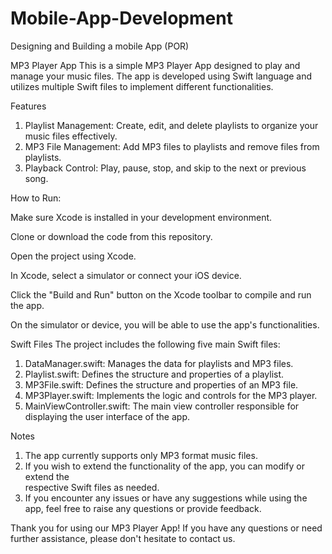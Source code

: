 # Mobile-App-Development
Designing and Building a mobile App (POR) 

MP3 Player App
This is a simple MP3 Player App designed to play and manage your music files. The app is developed using Swift language and utilizes multiple Swift files to implement different functionalities.

Features
1. Playlist Management: Create, edit, and delete playlists to organize your
   music files effectively.
3. MP3 File Management: Add MP3 files to playlists and remove files from playlists.
4. Playback Control: Play, pause, stop, and skip to the next or previous song.

How to Run:

Make sure Xcode is installed in your development environment.

Clone or download the code from this repository.

Open the project using Xcode.

In Xcode, select a simulator or connect your iOS device.

Click the "Build and Run" button on the Xcode toolbar to compile and run the app.

On the simulator or device, you will be able to use the app's functionalities.

Swift Files
The project includes the following five main Swift files:

1. DataManager.swift: Manages the data for playlists and MP3 files.
2. Playlist.swift: Defines the structure and properties of a playlist.
3. MP3File.swift: Defines the structure and properties of an MP3 file.
4. MP3Player.swift: Implements the logic and controls for the MP3 player.
5. MainViewController.swift: The main view controller responsible for displaying
   the user interface of the app.

Notes
1. The app currently supports only MP3 format music files.
2. If you wish to extend the functionality of the app, you can modify or extend the     
   respective Swift files as needed.
3. If you encounter any issues or have any suggestions while using the app, feel
   free to raise any questions or provide feedback.
   
Thank you for using our MP3 Player App! If you have any questions or need further assistance, please don't hesitate to contact us.

